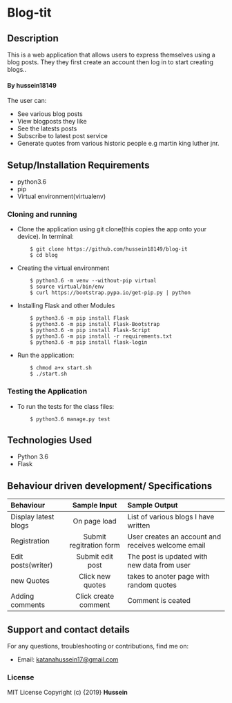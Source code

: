 #  Blog-tit

## Description
 This is a web application that allows users to express themselves using a blog posts. They they first create an account then log in to start creating blogs..
#### By **hussein18149**
The user can:
* See various blog posts
* View blogposts they like
* See the latests posts
* Subscribe to latest post service
* Generate quotes from various historic people e.g martin king luther jnr.

## Setup/Installation Requirements

* python3.6
* pip
* Virtual environment(virtualenv)

### Cloning and running

* Clone the application using git clone(this copies the app onto your device). In terminal:

          $ git clone https://github.com/hussein18149/blog-it
          $ cd blog

* Creating the virtual environment

          $ python3.6 -m venv --without-pip virtual
          $ source virtual/bin/env
          $ curl https://bootstrap.pypa.io/get-pip.py | python

* Installing Flask and other Modules

          $ python3.6 -m pip install Flask
          $ python3.6 -m pip install Flask-Bootstrap
          $ python3.6 -m pip install Flask-Script
          $ python3.6 -m pip install -r requirements.txt
          $ python3.6 -m pip install flask-login

* Run the application:

          $ chmod a+x start.sh
          $ ./start.sh
### Testing the Application
* To run the tests for the class files:

          $ python3.6 manage.py test

## Technologies Used
* Python 3.6
* Flask
## Behaviour driven development/ Specifications

| Behaviour |  Sample Input | Sample Output |
| :---------------- | :---------------: | :------------------ |
| Display latest blogs | On page load | List of various blogs I have written |
| Registration | Submit regitration form | User creates an account and receives welcome email |
| Edit posts(writer) | Submit edit post | The post is updated with new data from user |
| new Quotes| Click new quotes | takes to anoter page with random quotes |
| Adding comments | Click create comment | Comment is ceated|

## Support and contact details
For any questions, troubleshooting or contributions,  find me on:
* Email: katanahussein17@gmail.com
### License
MIT License
Copyright (c) {2019} **Hussein**
